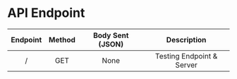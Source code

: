 # API Endpoint 
|   Endpoint   |   Method   |        Body Sent (JSON)         |                   Description                 |
| :----------: | :--------: | :----------------------------:  | :-------------------------------------------: |
|     /        |     GET    |             None                |             Testing Endpoint & Server         |
